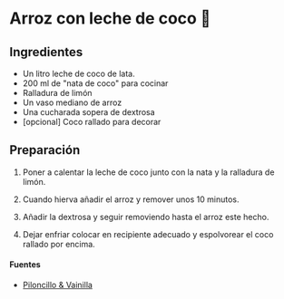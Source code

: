 # Arroz con leche de coco :rice:

## Ingredientes

-   Un litro leche de coco de lata.
-   200 ml de "nata de coco" para cocinar
-   Ralladura de limón
-   Un vaso mediano de arroz
-   Una cucharada sopera de dextrosa
-   [opcional] Coco rallado para decorar

## Preparación

1.  Poner a calentar la leche de coco junto con la nata y la ralladura de limón.

2.  Cuando hierva añadir el arroz y remover unos 10 minutos.

3.  Añadir la dextrosa y seguir removiendo hasta el arroz este hecho.

4.  Dejar enfriar colocar en recipiente adecuado y espolvorear el coco rallado por encima.

#### Fuentes

-   [Piloncillo & Vainilla](https://www.piloncilloyvainilla.com/arroz-con-leche-de-coco/)
